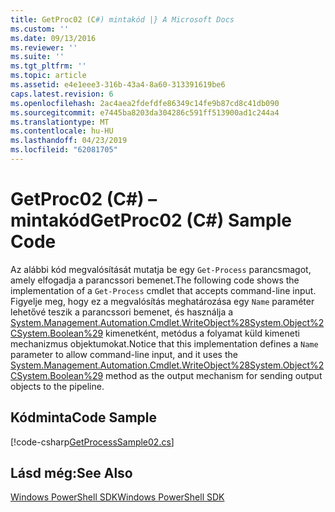 ```yaml
---
title: GetProc02 (C#) mintakód |} A Microsoft Docs
ms.custom: ''
ms.date: 09/13/2016
ms.reviewer: ''
ms.suite: ''
ms.tgt_pltfrm: ''
ms.topic: article
ms.assetid: e4e1eee3-316b-43a4-8a60-313391619be6
caps.latest.revision: 6
ms.openlocfilehash: 2ac4aea2fdefdfe86349c14fe9b87cd8c41db090
ms.sourcegitcommit: e7445ba8203da304286c591ff513900ad1c244a4
ms.translationtype: MT
ms.contentlocale: hu-HU
ms.lasthandoff: 04/23/2019
ms.locfileid: "62081705"
---
```

# <a name="getproc02-c-sample-code"></a><span data-ttu-id="3e655-102">GetProc02 (C#) – mintakód</span><span class="sxs-lookup"><span data-stu-id="3e655-102">GetProc02 (C#) Sample Code</span></span>

<span data-ttu-id="3e655-103">Az alábbi kód megvalósítását mutatja be egy `Get-Process` parancsmagot, amely elfogadja a parancssori bemenet.</span><span class="sxs-lookup"><span data-stu-id="3e655-103">The following code shows the implementation of a `Get-Process` cmdlet that accepts command-line input.</span></span> <span data-ttu-id="3e655-104">Figyelje meg, hogy ez a megvalósítás meghatározása egy `Name` paraméter lehetővé teszik a parancssori bemenet, és használja a [System.Management.Automation.Cmdlet.WriteObject%28System.Object%2CSystem.Boolean%29](/dotnet/api/System.Management.Automation.Cmdlet.WriteObject%28System.Object%2CSystem.Boolean%29) kimenetként, metódus a folyamat küld kimeneti mechanizmus objektumokat.</span><span class="sxs-lookup"><span data-stu-id="3e655-104">Notice that this implementation defines a `Name` parameter to allow command-line input, and it uses the [System.Management.Automation.Cmdlet.WriteObject%28System.Object%2CSystem.Boolean%29](/dotnet/api/System.Management.Automation.Cmdlet.WriteObject%28System.Object%2CSystem.Boolean%29) method as the output mechanism for sending output objects to the pipeline.</span></span>

## <a name="code-sample"></a><span data-ttu-id="3e655-105">Kódminta</span><span class="sxs-lookup"><span data-stu-id="3e655-105">Code Sample</span></span>

[!code-csharp[GetProcessSample02.cs](../../powershell-sdk-samples/SDK-2.0/csharp/GetProcessSample02/GetProcessSample02.cs#L11-L76 "GetProcessSample02.cs")]

## <a name="see-also"></a><span data-ttu-id="3e655-106">Lásd még:</span><span class="sxs-lookup"><span data-stu-id="3e655-106">See Also</span></span>

[<span data-ttu-id="3e655-107">Windows PowerShell SDK</span><span class="sxs-lookup"><span data-stu-id="3e655-107">Windows PowerShell SDK</span></span>](../windows-powershell-reference.md)